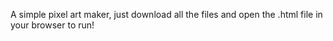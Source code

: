 A simple pixel art maker, just download all the files and open the .html file in your browser to run!
